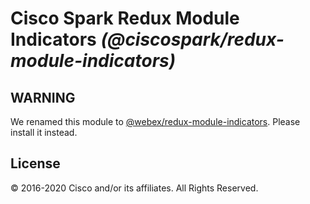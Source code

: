 # Cisco Spark Redux Module Indicators _(@ciscospark/redux-module-indicators)_

## WARNING

We renamed this module to [@webex/redux-module-indicators](https://www.npmjs.com/package/@webex/redux-module-indicators). Please install it instead.

## License

© 2016-2020 Cisco and/or its affiliates. All Rights Reserved.
